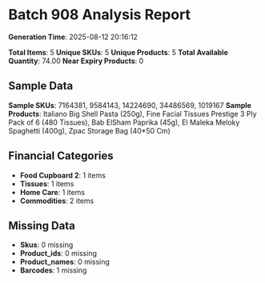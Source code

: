 # Batch 908 Analysis Report

**Generation Time**: 2025-08-12 20:16:12

**Total Items**: 5
**Unique SKUs**: 5
**Unique Products**: 5
**Total Available Quantity**: 74.00
**Near Expiry Products**: 0

## Sample Data
**Sample SKUs**: 7164381, 9584143, 14224690, 34486569, 1019167
**Sample Products**: Italiano Big Shell Pasta (250g), Fine Facial Tissues Prestige 3 Ply Pack of 6 (480 Tissues), Bab ElSham Paprika (45g), El Maleka Meloky Spaghetti (400g), Zpac Storage Bag (40*50 Cm)

## Financial Categories
- **Food Cupboard 2**: 1 items
- **Tissues**: 1 items
- **Home Care**: 1 items
- **Commodities**: 2 items

## Missing Data
- **Skus**: 0 missing
- **Product_ids**: 0 missing
- **Product_names**: 0 missing
- **Barcodes**: 1 missing
